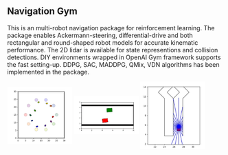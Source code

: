 ## Navigation Gym
This is an multi-robot navigation package for reinforcement learning. The package enables Ackermann-steering, differential-drive and both rectangular and round-shaped robot models for accurate kinematic performance.
The 2D lidar is available for state representions and collision detections. DIY environments wrapped in OpenAI Gym framework supports the fast setting-up. DDPG, SAC, MADDPG, QMix, VDN algorithms has been implemented in the package.


 <img src="./nav_gym1.png" width = "30%" height = "30%" alt="Simulation" align=center /> <img src="./corridor2.gif" width = "30%" height = "30%" alt="Simulation" align=center /> <img src="./lidar.svg" width = "30%" height = "30%" alt="Simulation" align=center />


